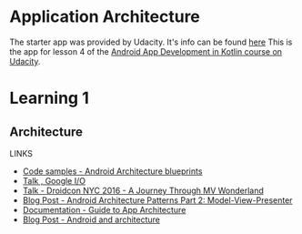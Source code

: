 # Application Architecture

The starter app was provided by Udacity. It's info can be found [here](https://github.com/udacity/andfun-kotlin-guess-it/tree/starter-code#how-to-use-this-repo-while-taking-the-course)
This is the app for lesson 4 of the [Android App Development in Kotlin course on Udacity](https://www.udacity.com/course/developing-android-apps-with-kotlin--ud9012).


# Learning 1

## Architecture

LINKS

* [Code samples - Android Architecture blueprints](https://github.com/android/architecture-samples)
* [Talk , Google I/O](https://www.youtube.com/watch?v=pErTyQpA390)
* [Talk - Droidcon NYC 2016 - A Journey Through MV Wonderland](https://www.youtube.com/watch?v=QrbhPcbZv0I)
* [Blog Post - Android Architecture Patterns Part 2: Model-View-Presenter](https://medium.com/upday-devs/android-architecture-patterns-part-2-model-view-presenter-8a6faaae14a5)
* [Documentation - Guide to App Architecture](https://developer.android.com/jetpack/docs/guide)
* [Blog Post - Android and architecture](https://android-developers.googleblog.com/2017/05/android-and-architecture.html)
